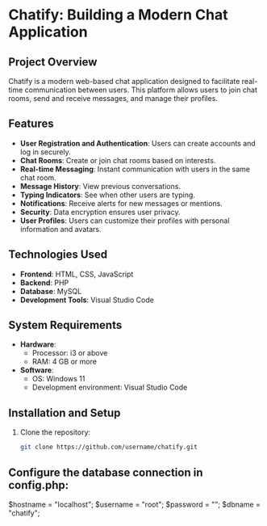 
 
# Chatify: Building a Modern Chat Application

## Project Overview
Chatify is a modern web-based chat application designed to facilitate real-time communication between users. This platform allows users to join chat rooms, send and receive messages, and manage their profiles.

## Features
- **User Registration and Authentication**: Users can create accounts and log in securely.
- **Chat Rooms**: Create or join chat rooms based on interests.
- **Real-time Messaging**: Instant communication with users in the same chat room.
- **Message History**: View previous conversations.
- **Typing Indicators**: See when other users are typing.
- **Notifications**: Receive alerts for new messages or mentions.
- **Security**: Data encryption ensures user privacy.
- **User Profiles**: Users can customize their profiles with personal information and avatars.

## Technologies Used
- **Frontend**: HTML, CSS, JavaScript
- **Backend**: PHP
- **Database**: MySQL
- **Development Tools**: Visual Studio Code

## System Requirements
- **Hardware**: 
  - Processor: i3 or above
  - RAM: 4 GB or more
- **Software**:
  - OS: Windows 11
  - Development environment: Visual Studio Code

## Installation and Setup
1. Clone the repository:
   ```bash
   git clone https://github.com/username/chatify.git
## Configure the database connection in config.php:
$hostname = "localhost";
$username = "root";
$password = "";
$dbname = "chatify";